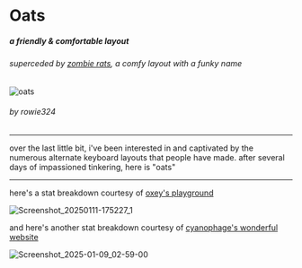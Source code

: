 # **Oats** 
##### a friendly & comfortable layout  
###### superceded by [zombie rats](https://github.com/rowie324/Zombie-Rats), a comfy layout with a funky name

![oats](https://github.com/user-attachments/assets/76e9c39d-8684-4812-8887-f91c583ed7ed)

###### by rowie324
---
over the last little bit, i've been interested in and captivated by the numerous alternate keyboard layouts that people have made. 
after several days of impassioned tinkering, here is "oats"

---
here's a stat breakdown courtesy of [oxey's playground](https://oxey.dev/playground/index.html)

![Screenshot_20250111-175227_1](https://github.com/user-attachments/assets/e4257e21-c160-4c47-85d2-1b376a5c0a83)

and here's another stat breakdown
courtesy of [cyanophage's wonderful website](https://cyanophage.github.io/playground.html?layout=xqdfjzpluy%5Coatsgbnrei%3B%2C-mcvkhw%2F.%5E%27&mode=ergo&lan=english)
 
![Screenshot_2025-01-09_02-59-00](https://github.com/user-attachments/assets/9721ee61-7a06-4da6-9952-daf94180c1d5)

